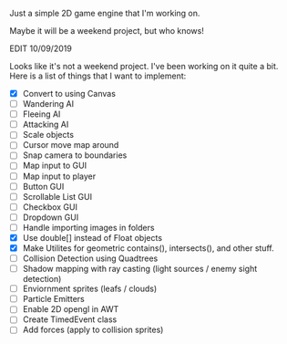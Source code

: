 Just a simple 2D game engine that I'm working on.

Maybe it will be a weekend project, but who knows!

EDIT 10/09/2019

Looks like it's not a weekend project. I've been working on it quite a bit. Here is a list of things that I want to implement:

- [x] Convert to using Canvas
- [ ] Wandering AI
- [ ] Fleeing AI
- [ ] Attacking AI
- [ ] Scale objects
- [ ] Cursor move map around
- [ ] Snap camera to boundaries
- [ ] Map input to GUI
- [ ] Map input to player
- [ ] Button GUI
- [ ] Scrollable List  GUI
- [ ] Checkbox GUI
- [ ] Dropdown GUI
- [ ] Handle importing images in folders
- [x] Use double[] instead of Float objects
- [x] Make Utilites for geometric contains(), intersects(), and other stuff.
- [ ] Collision Detection using Quadtrees
- [ ] Shadow mapping with ray casting (light sources / enemy sight detection)
- [ ] Enviornment sprites (leafs / clouds)
- [ ] Particle Emitters
- [ ] Enable 2D opengl in AWT
- [ ] Create TimedEvent class
- [ ] Add forces (apply to collision sprites)
